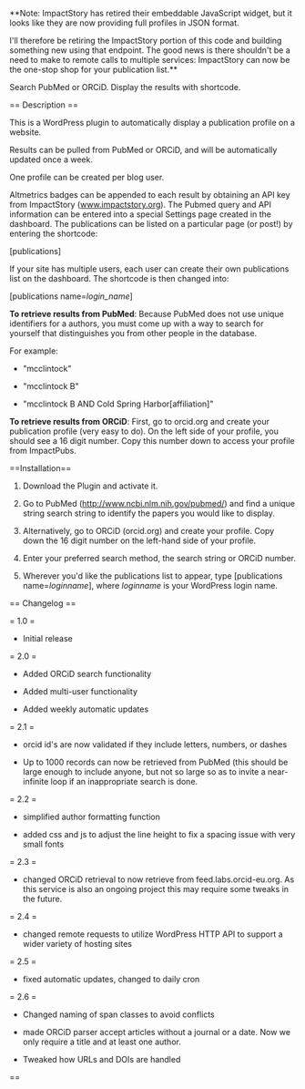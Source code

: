 **Note: ImpactStory has retired their embeddable JavaScript widget, but it looks like they are now providing full profiles in JSON format.

I'll therefore be retiring the ImpactStory portion of this code and building something new using that endpoint. The good news is there shouldn't be a need to make to remote calls to multiple services: ImpactStory can now be the one-stop shop for your publication list.**

Search PubMed or ORCiD. Display the results with shortcode.

== Description ==

This is a WordPress plugin to automatically display a publication profile on a website.

Results can be pulled from PubMed or ORCiD, and will be automatically updated once a week.

One profile can be created per blog user.

Altmetrics badges can be appended to each result by obtaining an API key from ImpactStory (www.impactstory.org).
The Pubmed query and API information can be entered into a special Settings page created in the dashboard. 
The publications can be listed on a particular page (or post!) by entering the shortcode:

[publications]

If your site has multiple users, each user can create their own publications list on the dashboard. The
shortcode is then changed into:

[publications name=<i>login_name</i>]

**To retrieve results from PubMed**:
Because PubMed does not use unique identifiers for a authors,
you must come up with a way to search for yourself that distinguishes
you from other people in the database.

For example:

- "mcclintock"

- "mcclintock B"

- "mcclintock B AND Cold Spring Harbor[affiliation]"

**To retrieve results from ORCiD**:
First, go to orcid.org and create your publication profile (very easy to do). 
On the left side of your profile, you should see a 16 digit number. Copy this
number down to access your profile from ImpactPubs.

==Installation==

1. Download the Plugin and activate it.

1. Go to PubMed (http://www.ncbi.nlm.nih.gov/pubmed/) and find a unique string search string to identify
the papers you would like to display.

1. Alternatively, go to ORCiD (orcid.org) and create your profile. Copy down the 16 digit number
on the left-hand side of your profile.

1. Enter your preferred search method, the search string or ORCiD number.

1. Wherever you'd like the publications list to appear, type [publications name=<i>loginname</i>], where *loginname* is your WordPress login name.

== Changelog ==

= 1.0 =

- Initial release

= 2.0 =

- Added ORCiD search functionality

- Added multi-user functionality

- Added weekly automatic updates

= 2.1 =

- orcid id's are now validated if they include letters, numbers, or dashes

- Up to 1000 records can now be retrieved from PubMed (this should be large enough to include anyone, but not so large so as to invite a near-infinite loop if an inappropriate search is done.

= 2.2 =

- simplified author formatting function

- added css and js to adjust the line height to fix a spacing issue with very small fonts

= 2.3 =

- changed ORCiD retrieval to now retrieve from feed.labs.orcid-eu.org. As this service is also an ongoing project this may require some tweaks in the future.

= 2.4 =

- changed remote requests to utilize WordPress HTTP API to support a wider variety of hosting sites

= 2.5 =

- fixed automatic updates, changed to daily cron

= 2.6 =

- Changed naming of span classes to avoid conflicts

- made ORCiD parser accept articles without a journal or a date. Now we only require a title and at least one author.

- Tweaked how URLs and DOIs are handled

==

